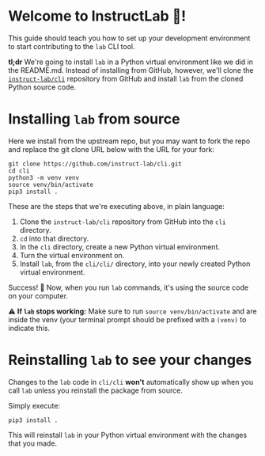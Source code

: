 # Welcome to InstructLab 🥼!

This guide should teach you how to set up your development environment to start contributing to the `lab` CLI tool.

**tl;dr** We're going to install `lab` in a Python virtual environment like we did in the README.md. Instead of installing from GitHub, however, we'll clone the [`instruct-lab/cli`](https://github.com/instruct-lab/cli) repository from GitHub and install `lab` from the cloned Python source code.

# Installing `lab` from source

Here we install from the upstream repo, but you may want to fork the repo and replace the git clone URL below with the URL for your fork:

```ShellSession
git clone https://github.com/instruct-lab/cli.git
cd cli
python3 -m venv venv
source venv/bin/activate
pip3 install .
```

These are the steps that we're executing above, in plain language:

1. Clone the `instruct-lab/cli` repository from GitHub into the `cli` directory.
2. `cd` into that directory.
3. In the `cli` directory, create a new Python virtual environment.
4. Turn the virtual environment on.
5. Install `lab`, from the `cli/cli/` directory, into your newly created Python virtual environment.

Success! 🌟 Now, when you run `lab` commands, it's using the source code on your computer.

⚠️ **If `lab` stops working:** Make sure to run `source venv/bin/activate` and are inside the venv (your terminal prompt should be prefixed with a `(venv)` to indicate this.

# Reinstalling `lab` to see your changes

Changes to the `lab` code in `cli/cli` **won't** automatically show up when you call `lab` unless you reinstall the package from source.

Simply execute:

```
pip3 install .
```

This will reinstall `lab` in your Python virtual environment with the changes that you made.
